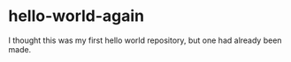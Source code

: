 # hello-world-again
I thought this was my first hello world repository, but one had already been made.
